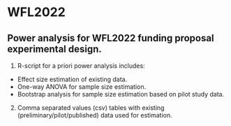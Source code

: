 # WFL2022
Power analysis for WFL2022 funding proposal experimental design.  
---
1) R-script for a priori power analysis includes:  
- Effect size estimation of existing data.  
- One-way ANOVA for sample size estimation.  
- Bootstrap analysis for sample size estimation based on pilot study data.  
2) Comma separated values (csv) tables with existing (preliminary/pilot/published) data used for estimation. 
